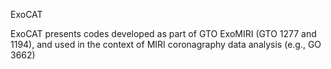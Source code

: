 ExoCAT 

ExoCAT presents codes developed as part of GTO ExoMIRI (GTO 1277 and 1194), and used in the context of MIRI coronagraphy data analysis (e.g., GO 3662)

